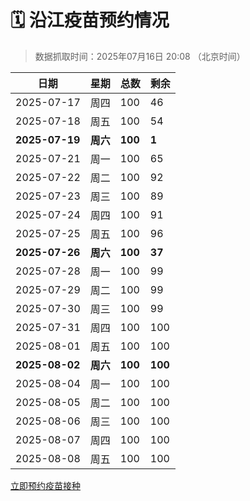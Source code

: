 # 🗓️ 沿江疫苗预约情况

> 数据抓取时间：2025年07月16日 20:08 （北京时间）

| 日期 | 星期 | 总数 | 剩余 |
|------|------|------|------|
| 2025-07-17 | 周四 | 100 | 46 |
| 2025-07-18 | 周五 | 100 | 54 |
| **2025-07-19** | **周六** | **100** | **1** |
| 2025-07-21 | 周一 | 100 | 65 |
| 2025-07-22 | 周二 | 100 | 92 |
| 2025-07-23 | 周三 | 100 | 89 |
| 2025-07-24 | 周四 | 100 | 91 |
| 2025-07-25 | 周五 | 100 | 96 |
| **2025-07-26** | **周六** | **100** | **37** |
| 2025-07-28 | 周一 | 100 | 99 |
| 2025-07-29 | 周二 | 100 | 99 |
| 2025-07-30 | 周三 | 100 | 99 |
| 2025-07-31 | 周四 | 100 | 100 |
| 2025-08-01 | 周五 | 100 | 100 |
| **2025-08-02** | **周六** | **100** | **100** |
| 2025-08-04 | 周一 | 100 | 100 |
| 2025-08-05 | 周二 | 100 | 100 |
| 2025-08-06 | 周三 | 100 | 100 |
| 2025-08-07 | 周四 | 100 | 100 |
| 2025-08-08 | 周五 | 100 | 100 |


<div class="button-container">
<a class="btn" href="http://yfzweb.ishequ.net/#/login" target="_blank">立即预约疫苗接种</a>
</div>
